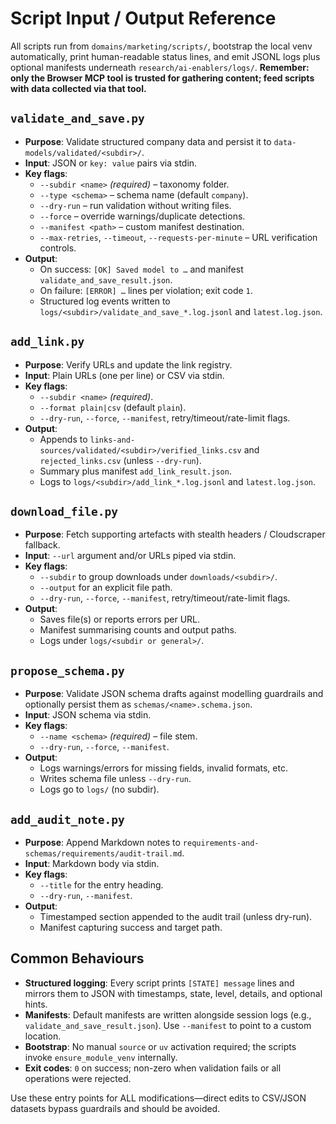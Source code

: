 # Script Input / Output Reference

All scripts run from `domains/marketing/scripts/`, bootstrap the local venv automatically, print human-readable status lines, and emit JSONL logs plus optional manifests underneath `research/ai-enablers/logs/`. **Remember: only the Browser MCP tool is trusted for gathering content; feed scripts with data collected via that tool.**

## `validate_and_save.py`
- **Purpose**: Validate structured company data and persist it to `data-models/validated/<subdir>/`.
- **Input**: JSON or `key: value` pairs via stdin.
- **Key flags**:
  - `--subdir <name>` *(required)* – taxonomy folder.
  - `--type <schema>` – schema name (default `company`).
  - `--dry-run` – run validation without writing files.
  - `--force` – override warnings/duplicate detections.
  - `--manifest <path>` – custom manifest destination.
  - `--max-retries`, `--timeout`, `--requests-per-minute` – URL verification controls.
- **Output**:
  - On success: `[OK] Saved model to …` and manifest `validate_and_save_result.json`.
  - On failure: `[ERROR] …` lines per violation; exit code `1`.
  - Structured log events written to `logs/<subdir>/validate_and_save_*.log.jsonl` and `latest.log.json`.

## `add_link.py`
- **Purpose**: Verify URLs and update the link registry.
- **Input**: Plain URLs (one per line) or CSV via stdin.
- **Key flags**:
  - `--subdir <name>` *(required)*.
  - `--format plain|csv` (default `plain`).
  - `--dry-run`, `--force`, `--manifest`, retry/timeout/rate-limit flags.
- **Output**:
  - Appends to `links-and-sources/validated/<subdir>/verified_links.csv` and `rejected_links.csv` (unless `--dry-run`).
  - Summary plus manifest `add_link_result.json`.
  - Logs to `logs/<subdir>/add_link_*.log.jsonl` and `latest.log.json`.

## `download_file.py`
- **Purpose**: Fetch supporting artefacts with stealth headers / Cloudscraper fallback.
- **Input**: `--url` argument and/or URLs piped via stdin.
- **Key flags**:
  - `--subdir` to group downloads under `downloads/<subdir>/`.
  - `--output` for an explicit file path.
  - `--dry-run`, `--force`, `--manifest`, retry/timeout/rate-limit flags.
- **Output**:
  - Saves file(s) or reports errors per URL.
  - Manifest summarising counts and output paths.
  - Logs under `logs/<subdir or general>/`.

## `propose_schema.py`
- **Purpose**: Validate JSON schema drafts against modelling guardrails and optionally persist them as `schemas/<name>.schema.json`.
- **Input**: JSON schema via stdin.
- **Key flags**:
  - `--name <schema>` *(required)* – file stem.
  - `--dry-run`, `--force`, `--manifest`.
- **Output**:
  - Logs warnings/errors for missing fields, invalid formats, etc.
  - Writes schema file unless `--dry-run`.
  - Logs go to `logs/` (no subdir).

## `add_audit_note.py`
- **Purpose**: Append Markdown notes to `requirements-and-schemas/requirements/audit-trail.md`.
- **Input**: Markdown body via stdin.
- **Key flags**:
  - `--title` for the entry heading.
  - `--dry-run`, `--manifest`.
- **Output**:
  - Timestamped section appended to the audit trail (unless dry-run).
  - Manifest capturing success and target path.

## Common Behaviours
- **Structured logging**: Every script prints `[STATE] message` lines and mirrors them to JSON with timestamps, state, level, details, and optional hints.
- **Manifests**: Default manifests are written alongside session logs (e.g., `validate_and_save_result.json`). Use `--manifest` to point to a custom location.
- **Bootstrap**: No manual `source` or `uv` activation required; the scripts invoke `ensure_module_venv` internally.
- **Exit codes**: `0` on success; non-zero when validation fails or all operations were rejected.

Use these entry points for ALL modifications—direct edits to CSV/JSON datasets bypass guardrails and should be avoided.
